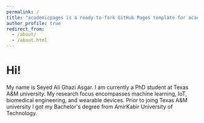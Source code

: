 ```yaml
---
permalink: /
title: "academicpages is a ready-to-fork GitHub Pages template for academic personal websites"
author_profile: true
redirect_from: 
  - /about/
  - /about.html
---
```



Hi!
======
My name is Seyed Ali Ghazi Asgar. I am currently a PhD student at Texas A&M university. My research focus encompasses machine learning, IoT, biomedical engineering, and wearable devices. Prior to joing Texas A&M university I got my Bachelor's degree from AmirKabir University of Technology. 
